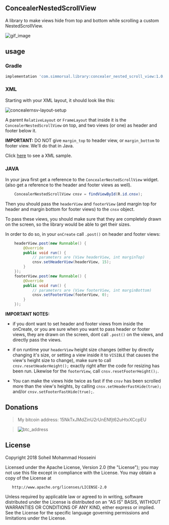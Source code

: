 ## ConcealerNestedScrollView

A library to make views hide from top and bottom while scrolling
a custom NestedScrollView.

![gif_image](https://user-images.githubusercontent.com/24822099/34994798-e5d54432-fae9-11e7-8246-a12e66b20f18.gif)


## usage

### Gradle

``` gradle
implementation 'com.simmorsal.library:concealer_nested_scroll_view:1.0.0'
```

### XML
Starting with your XML layout, it should look like this:

![concealernsv-layout-setup](https://user-images.githubusercontent.com/24822099/34965249-ea66cfca-fa67-11e7-9982-20bf76e61551.png)

A parent `RelativeLayout` or `FrameLayout` that inside it is the
`ConcealerNestedScrollView` on top, and two views (or one) as
header and footer  below it.

__IMPORTANT:__ DO NOT give `margin_top` to header view,
or `margin_bottom` to footer view. We'll do that in Java.

Click [here](https://github.com/SIMMORSAL/ConcealerNestedScrollView/blob/master/app/src/main/res/layout/activity_main.xml) to see a XML sample.

### JAVA

In your java first get a reference to the `ConcealerNestedScrollView`
widget. (also get a reference to the header and footer views as well).

``` JAVA
    ConcealerNestedScrollView cnsv = findViewById(R.id.cnsv);
```

Then you should pass the `headerView` and `footerView` (and margin top
for header and margin bottom for footer views) to the `cnsv` object.

To pass these views, you should make sure that they are completely
drawn on the screen, so the library would be able to get their sizes.

In order to do so, in your `onCreate` call `.post()` on header and footer
views:

``` JAVA
    headerView.post(new Runnable() {
        @Override
        public void run() {
            // parameters are (View headerView, int marginTop)
            cnsv.setHeaderView(headerView, 15);
        }
    });
    footerView.post(new Runnable() {
        @Override
        public void run() {
            // parameters are (View footerView, int marginBottom)
            cnsv.setFooterView(footerView, 0);
        }
    });
```

__IMPORTANT NOTES:__

* if you dont want to set header and footer views
from inside the onCreate, or you are sure when you want to pass
header or footer views, they are drawn on the screen, dont call
`.post()` on the views, and directly pass the views.

* if on runtime your `headerView` height size changes (either by
directly changing it's size, or setting a view inside it to `VISIBLE`
that causes the view's height size to change), make sure to call
`cnsv.resetHeaderHeight();` exactly right after the code for
resizing has been run. Likewise for the `footerView`, call
`cnsv.resetFooterHeight();`.

* You can make the views hide twice as fast if the
`cnsv` has been scrolled more than the view's heights, by calling
`cnsv.setHeaderFastHide(true);` and/or `cnsv.setFooterFastHide(true);`.



## Donations



> My bitcoin address: 15NkTxJMdZinU2rUnENfjt62uHtxXCcpEU

> ![btc_address](https://user-images.githubusercontent.com/24822099/33515691-ec31ec7c-d77b-11e7-8b72-9e2060894859.png)




## License

   Copyright 2018 Soheil Mohammad Hosseini

   Licensed under the Apache License, Version 2.0 (the "License");
   you may not use this file except in compliance with the License.
   You may obtain a copy of the License at

       http://www.apache.org/licenses/LICENSE-2.0

   Unless required by applicable law or agreed to in writing, software
   distributed under the License is distributed on an "AS IS" BASIS,
   WITHOUT WARRANTIES OR CONDITIONS OF ANY KIND, either express or implied.
   See the License for the specific language governing permissions and
   limitations under the License.
